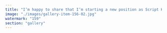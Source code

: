 ```yaml
---
title: "I’m happy to share that I’m starting a new position as Script Kiddie!"
image: "./images/gallery-item-156-02.jpg"
watermark: "159"
section: "gallery"
---
```

